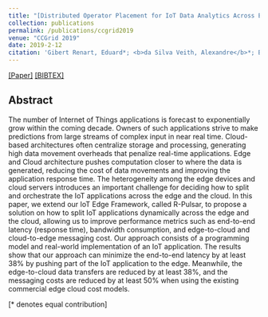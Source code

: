 ```yaml
---
title: "[Distributed Operator Placement for IoT Data Analytics Across Edge and Cloud Resources](https://ieeexplore.ieee.org/document/8752924)"
collection: publications
permalink: /publications/ccgrid2019
venue: "CCGrid 2019"
date: 2019-2-12
citation: 'Gibert Renart, Eduard*; <b>da Silva Veith, Alexandre</b>*; Balouek-Thomert, Daniel; de Assunção, Marcos Dias; Lefèvre, Laurent'
---
```

[[Paper]](http://aveith.github.io/files/ccgrid2019.pdf) [[BIBTEX]](http://aveith.github.io/files/ccgrid2019.bib)



## Abstract
The number of Internet of Things applications is forecast to exponentially grow within the coming decade. Owners of such applications strive to make predictions from large streams of complex input in near real time. Cloud-based architectures often centralize storage and processing, generating high data movement overheads that penalize real-time applications. Edge and Cloud architecture pushes computation closer to where the data is generated, reducing the cost of data movements and improving the application response time. The heterogeneity among the edge devices and cloud servers introduces an important challenge for deciding how to split and orchestrate the IoT applications across the edge and the cloud. In this paper, we extend our IoT Edge Framework, called R-Pulsar, to propose a solution on how to split IoT applications dynamically across the edge and the cloud, allowing us to improve performance metrics such as end-to-end latency (response time), bandwidth consumption, and edge-to-cloud and cloud-to-edge messaging cost. Our approach consists of a programming model and real-world implementation of an IoT application. The results show that our approach can minimize the end-to-end latency by at least 38% by pushing part of the IoT application to the edge. Meanwhile, the edge-to-cloud data transfers are reduced by at least 38%, and the messaging costs are reduced by at least 50% when using the existing commercial edge cloud cost models.

[\* denotes equal contribution]




